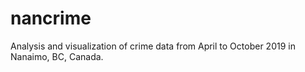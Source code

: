 # nancrime
Analysis and visualization of crime data from April to October 2019 in Nanaimo, BC, Canada.
